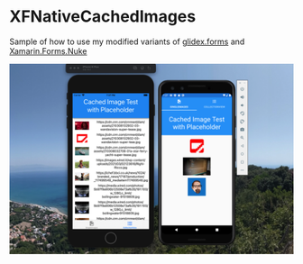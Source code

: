 # XFNativeCachedImages
Sample of how to use my modified variants of [glidex.forms](https://github.com/MSiccDev/glidex) and [Xamarin.Forms.Nuke](https://github.com/MSiccDev/Xamarin.Forms.Nuke)

![iOS and Android](https://github.com/MSicc/XFNativeCachedImages/blob/main/Native_Cached_Images_Simulators.png)
